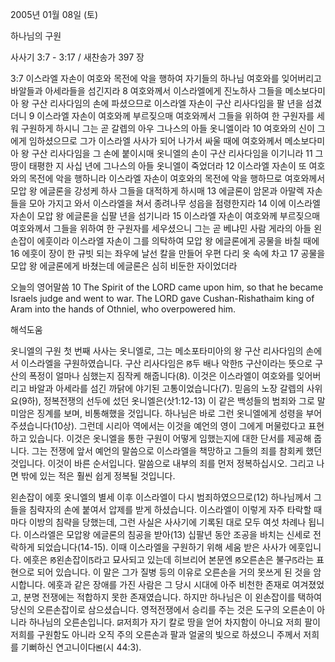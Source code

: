 2005년 01월 08일 (토)

하나님의 구원



사사기 3:7 - 3:17 / 새찬송가 397 장

3:7 이스라엘 자손이 여호와 목전에 악을 행하여 자기들의 하나님 여호와를 잊어버리고 바알들과 아세라들을 섬긴지라 8 여호와께서 이스라엘에게 진노하사 그들을 메소보다미아 왕 구산 리사다임의 손에 파셨으므로 이스라엘 자손이 구산 리사다임을 팔 년을 섬겼더니 9 이스라엘 자손이 여호와께 부르짖으매 여호와께서 그들을 위하여 한 구원자를 세워 구원하게 하시니 그는 곧 갈렙의 아우 그나스의 아들 옷니엘이라 10 여호와의 신이 그에게 임하셨으므로 그가 이스라엘 사사가 되어 나가서 싸울 때에 여호와께서 메소보다미아 왕 구산 리사다임을 그 손에 붙이시매 옷니엘의 손이 구산 리사다임을 이기니라 11 그 땅이 태평한 지 사십 년에 그나스의 아들 옷니엘이 죽었더라 12 이스라엘 자손이 또 여호와의 목전에 악을 행하니라 이스라엘 자손이 여호와의 목전에 악을 행하므로 여호와께서 모압 왕 에글론을 강성케 하사 그들을 대적하게 하시매 13 에글론이 암몬과 아말렉 자손들을 모아 가지고 와서 이스라엘을 쳐서 종려나무 성읍을 점령한지라 14 이에 이스라엘 자손이 모압 왕 에글론을 십팔 년을 섬기니라 15 이스라엘 자손이 여호와께 부르짖으매 여호와께서 그들을 위하여 한 구원자를 세우셨으니 그는 곧 베냐민 사람 게라의 아들 왼손잡이 에훗이라 이스라엘 자손이 그를 의탁하여 모압 왕 에글론에게 공물을 바칠 때에 16 에훗이 장이 한 규빗 되는 좌우에 날선 칼을 만들어 우편 다리 옷 속에 차고 17 공물을 모압 왕 에글론에게 바쳤는데 에글론은 심히 비둔한 자이었더라

오늘의 영어말씀
10 The Spirit of the LORD came upon him, so that he became Israels judge and went to war. The LORD gave Cushan-Rishathaim king of Aram into the hands of Othniel, who overpowered him.

해석도움





옷니엘의 구원
첫 번째 사사는 옷니엘로, 그는 메소포타미아의 왕 구산 리사다임의 손에서 이스라엘을 구원하였습니다. 구산 리사다임은 ꡐ두 배나 악한ꡑ 구산이라는 뜻으로 구산의 폭정이 얼마나 심했는지 짐작케 해줍니다(8). 이것은 이스라엘이 여호와를 잊어버리고 바알과 아세라를 섬긴 까닭에 야기된 고통이었습니다(7). 믿음의 노장 갈렙의 사위요(9하), 정복전쟁의 선두에 섰던 옷니엘은(삿1:12-13) 이 같은 백성들의 범죄와 그로 말미암은 징계를 보며, 비통해했을 것입니다. 하나님은 바로 그런 옷니엘에게 성령을 부어주셨습니다(10상). 그런데 시리아 역에서는 이것을 예언의 영이 그에게 머물렀다고 표현하고 있습니다. 이것은 옷니엘을 통한 구원이 어떻게 임했는지에 대한 단서를 제공해 줍니다. 그는 전쟁에 앞서 예언의 말씀으로 이스라엘을 책망하고 그들의 죄를 참회케 했던 것입니다. 이것이 바른 순서입니다. 말씀으로 내부의 죄를 먼저 정복하십시오. 그리고 나면 밖에 있는 적은 훨씬 쉽게 정복될 것입니다.   

왼손잡이 에훗
옷니엘의 별세 이후 이스라엘이 다시 범죄하였으므로(12) 하나님께서 그들을 침략자의 손에 붙여서 압제를 받게 하셨습니다. 이스라엘이 이렇게 자주 타락할 때마다 이방의 침략을 당했는데, 그런 사실은 사사기에 기록된 대로 모두 여섯 차례나 됩니다. 이스라엘은 모압왕 에글론의 침공을 받아(13) 십팔년 동안 조공을 바치는 신세로 전락하게 되었습니다(14-15). 이때 이스라엘을 구원하기 위해 세움 받은 사사가 에훗입니다. 에훗은 ꡐ왼손잡이ꡑ라고 묘사되고 있는데 히브리어 본문엔 ꡐ오른손은 불구ꡑ라는 표현으로 되어 있습니다. 이 말은 그가 질병 등의 이유로 오른손을 거의 못쓰게 된 것을 암시합니다. 에훗과 같은 장애를 가진 사람은 그 당시 시대에 아주 비천한 존재로 여겨졌었고, 분명 전쟁에는 적합하지 못한 존재였습니다. 하지만 하나님은 이 왼손잡이를 택하여 당신의 오른손잡이로 삼으셨습니다. 영적전쟁에서 승리를 주는 것은 도구의 오른손이 아니라 하나님의 오른손입니다. ꡒ저희가 자기 칼로 땅을 얻어 차지함이 아니요 저희 팔이 저희를 구원함도 아니라 오직 주의 오른손과 팔과 얼굴의 빛으로 하셨으니 주께서 저희를 기뻐하신 연고니이다ꡓ(시 44:3).